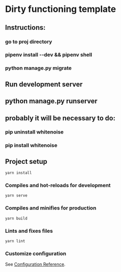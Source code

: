 # Dirty functioning template

## Instructions:
### go to proj directory
### pipenv install --dev && pipenv shell
### python manage.py migrate

## Run development server

## python manage.py runserver

## probably it will be necessary to do:
### pip uninstall whitenoise
### pip install whitenoise

## Project setup
```
yarn install
```

### Compiles and hot-reloads for development
```
yarn serve
```

### Compiles and minifies for production
```
yarn build
```

### Lints and fixes files
```
yarn lint
```

### Customize configuration
See [Configuration Reference](https://cli.vuejs.org/config/).
